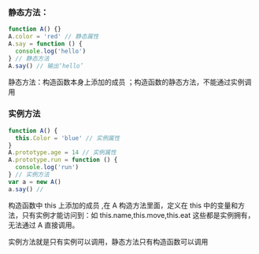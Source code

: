 ### 静态方法：

```js
function A() {}
A.color = 'red' // 静态属性
A.say = function () {
  console.log('hello')
} // 静态方法
A.say() // 输出‘hello’
```

静态方法：构造函数本身上添加的成员 ；构造函数的静态方法，不能通过实例调用

### 实例方法

```js
function A() {
  this.Color = 'blue' // 实例属性
}
A.prototype.age = 14 // 实例属性
A.prototype.run = function () {
  console.log('run')
} // 实例方法
var a = new A()
a.say() //
```

构造函数中 this 上添加的成员 ,在 A 构造方法里面，定义在 this 中的变量和方法，只有实例才能访问到：如 this.name,this.move,this.eat 这些都是实例拥有，无法通过 A 直接调用。

实例方法就是只有实例可以调用，静态方法只有构造函数可以调用

